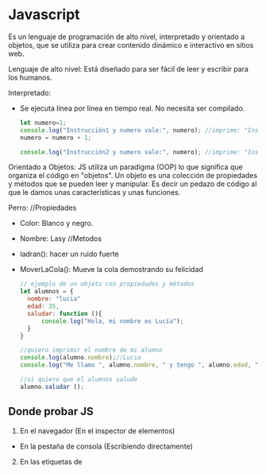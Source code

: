 # Javascript

Es un lenguaje de programación de alto nivel, interpretado y orientado a objetos, que se utiliza para crear contenido dinámico e interactivo en sitios web.

Lenguaje de alto nivel:
Está diseñado para ser fácil de leer y escribir para los humanos.

Interpretado:
- Se ejecuta línea por línea en tiempo real. No necesita ser compilado.
  
  ```js
  let numero=1;
  console.log("Instrucción1 y numero vale:", numero); //imprime: "Instrucción 1 y numero vale:1"
  numero = numero + 1;

  console.log("Instrucción2 y numero vale:", numero); //imprime: "Instrucción2 y numero vale:2"
  ```


Orientado a Objetos:
JS utiliza un paradigma (OOP) lo que significa que organiza el código en "objetos". Un objeto es una colección de propiedades y métodos que se pueden leer y manipular. Es decir un pedazo de código al que le damos unas características y unas funciones.

Perro:
//Propiedades
- Color: Blanco y negro.
- Nombre: Lasy
//Metodos
- ladran(): hacer un ruido fuerte
- MoverLaCola(): Mueve la cola demostrando su felicidad
  
  ```js
  // ejemplo de un objeto con propiedades y métodos 
  let alumnos = {
    nombre: "lucia"
    edad: 35,
    saludar: function (){
        console.log("Hola, mi nombre es Lucía");
    }
  }

  //quiero imprimir el nombre de mi alumno
  console.log(alumno.nombre);//Lucia
  console.log("Me llamo ", alumno.nombre, " y tengo ", alumno.edad, " años");

  //si quiero que el alumnos salude 
  alumno.saludar ();
  ```

## Donde probar JS
1. En el navegador (En el inspector de elementos)
  
- En la pestaña de consola (Escribiendo directamente)
2. En las etiquetas de <script>:
- Se suelen poner dentro del <body> al final

3. En un archivo .js externo y linkeado 
4. En sitios WEB externos
- https://playcode.io/
- https://codepen.io/
- https://jsfiddle.net/
- https://linangdata.com/javascript-tester/


## Funcionalidades
- Manipulación del DOM (Document Objects Model): Agregar, modificar o eliminar elementos HTML y CSS.
- Procesar formularios: Verificar datos ingresados por el usuario, y realizar formularios complejos de múltiples secciones.
- Manejo de animaciones: Podremos manipular efectos visuales y animaciones en nuestra WEB.
- Manejo de eventos: Responder a las acciones del usuario como por ejemplo: Hacer click o desplazarse por la WEB.
- Comunicación asíncrona con servidores mediante AJAX/Fetch: Enviar y recibir datos de un servidor sin tener que recaergar la página.

## Variables

> Son como CAJAS que utilizamos para guardar información. Esta información puede ser un número, texto, una lista de cosas, y muchos otros tipos más. Nos permiten almacenar datos y luego usarlos o modificarlos en diferentes partes de nuestro programa.
> Las variables hay que definirlas: Es como darle un nombre a esta caja con un rotulador para poder encontrarla más adelante.
> Asignamos un valor: Esto es poner cosas dentro de la página puede ser un número, texto, una lista de cosas, y muchos otros tipos más.
> Usar esa variable: Abrir la caja y ver que hay dentro. Podemos ver las cosas y modificarlas.

En JS las variables se declaran con la palabra `let` o `const` (Hay una diferencia con el manual que no incluye a las "const" como variables, pero si lo son. Lo único que "const" es fija no cambia) Antes se definían con la palabra var seguido del nombre de la variable y Opcionalmente un valor inicial.

```js
let nombre="Juan";
let edad=46;
const PI=3.14159;
```
La constante será mejor para la optimización ya que siempre es el mismo valor y no tendrá que cambiar la información 

## Comentarios en JS

- Comentario simple: Se utiliza `//` para comentar una sola línea de código. 
- Comentario simple en la misma línea: Se puede agregar la `//` al final de una línea.
- Comentario de Bloque: Se utiliza `/* ... */` para hacer comentarios de múltiples líneas.
- Comentario de documentación: Se utiliza `/** ..... */` para inicial un bloque de documentación. Este tipo de comentario se utiliza para funciones y clases.

```javascript
//Comentario de una sola linea
let nombre="juan";
console.log("imprimir nombre");

/*Comentario
multiples
lineas*/

/**
 * Esta es una función que suma 2 números
 * 
 * @param {number} a - El primer número
 * @param {numbre} b - El segundo número
 * @return{number} La suma de los 2 números anteriores
 * 
 */
 function sumar(a,b){
  return a+b;
 }

```

## Tipos de Datos

- Números: Enteros, decimales, positivos, negativos etc...
- Cadenas de texto (Strings): Textos, palabras, frases, 1 letra. Entre comillas simples '', dobles "", o backticks ``
- Booleanos: Verdadero o Falso
- Referenciales:
  > Listas de cosas (Arrays): Se escribe con corchetes ([]) y separadas con comas. Cuando hacemos listas estamos apuntando hacia un lugar donde están esas cajas (Variables) siempre que haya una lista tienen que ser constante (const)
  > Objetos (Object): Colección de propiedades (Características) y métodos (Funcionalidades). Se escriben con llaves ({})
  
```js
//PRIMITIVOS
let texto = "Hola Alumnos de CEI";
let textoConComillas = ' Hols estoy muy "bien" ';
let textoConComillasSimples = "I'm Tomi";
let texto = `Quiero comillas 'simples' y "dobles" `;  //template String

let numeros= 123;
let decimales=22.30;
let negative= -5;
const PI=3.14159;
let miNumero = Number("1234"); //esto es igual a 1234

let estaPrendido= false;
let isPrimary = true;
let onActive = false;

//REFERENCIALES
//Podemos modificar los datos de Arrays y Objetos por más que sean constantes.

// arrays
const alumnosDeDW = ["Nerea", "David", "Jenny",...];
const edades = [25, 32, 18, 49];
const listaMixta = [1, "juan", true];

// objetos
const alumnos = {
  nombre: "Mario",
  edad: 33,
  isRecibido: false,
  presentarProyecto: function()=> {
    isRecibido=true;
  }
}

```